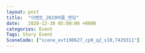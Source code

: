 ```yaml
---
layout: post
title:  "이벤트_2019여름_엔딩"
date:   2020-12-30 05:00:00 +0000
categories: Event
Tags: Story Event
SceneCode: ["scene_evt190627_cp0_q2_s10,7429311"]
---
```

